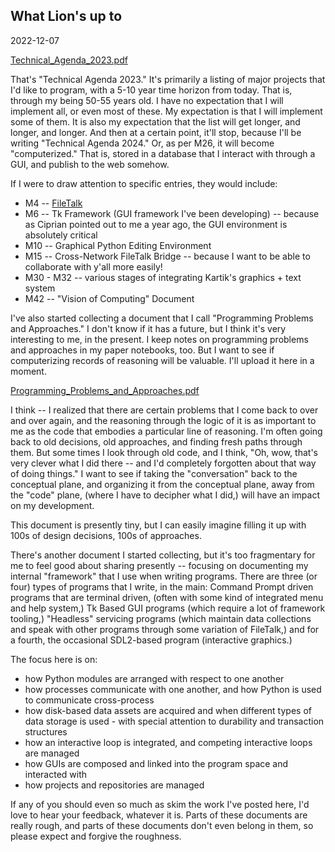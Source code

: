 ## What Lion's up to

2022-12-07

[Technical\_Agenda\_2023.pdf](Lion/202221207-Technical_Agenda_2023.pdf)

That's "Technical Agenda 2023."  It's primarily a listing of major projects that I'd like to program, with a 5-10 year time horizon from today.  That is, through my being 50-55 years old.  I have no expectation that I will implement all, or even most of these.  My expectation is that I will implement some of them.  It is also my expectation that the list will get longer, and longer, and longer.  And then at a certain point, it'll stop, because I'll be writing "Technical Agenda 2024."  Or, as per M26, it will become "computerized."  That is, stored in a database that I interact with through a GUI, and publish to the web somehow.

If I were to draw attention to specific entries, they would include:
* M4 -- [FileTalk](Lion/FileTalk.md)
* M6 -- Tk Framework (GUI framework I've been developing) -- because as Ciprian pointed out to me a year ago, the GUI environment is absolutely critical
* M10 -- Graphical Python Editing Environment
* M15 -- Cross-Network FileTalk Bridge -- because I want to be able to collaborate with y'all more easily!
* M30 - M32 -- various stages of integrating Kartik's graphics + text system
* M42 -- "Vision of Computing" Document

I've also started collecting a document that I call "Programming Problems and Approaches."  I don't know if it has a future, but I think it's very interesting to me, in the present.  I keep notes on programming problems and approaches in my paper notebooks, too.  But I want to see if computerizing records of reasoning will be valuable.  I'll upload it here in a moment.

[Programming\_Problems\_and\_Approaches.pdf](Lion/202221207-Programming_Problems_and_Approaches.pdf)

I think -- I realized that there are certain problems that I come back to over and over again, and the reasoning through the logic of it is as important to me as the code that embodies a particular line of reasoning.  I'm often going back to old decisions, old approaches, and finding fresh paths through them.  But some times I look through old code, and I think, "Oh, wow, that's very clever what I did there -- and I'd completely forgotten about that way of doing things."  I want to see if taking the "conversation" back to the conceptual plane, and organizing it from the conceptual plane, away from the "code" plane, (where I have to decipher what I did,) will have an impact on my development.

This document is presently tiny, but I can easily imagine filling it up with 100s of design decisions, 100s of approaches.

There's another document I started collecting, but it's too fragmentary for me to feel good about sharing presently -- focusing on documenting my internal "framework" that I use when writing programs.  There are three (or four) types of programs that I write, in the main:  Command Prompt driven programs that are terminal driven, (often with some kind of integrated menu and help system,) Tk Based GUI programs (which require a lot of framework tooling,) "Headless" servicing programs (which maintain data collections and speak with other programs through some variation of FileTalk,) and for a fourth, the occasional SDL2-based program (interactive graphics.)

The focus here is on:
* how Python modules are arranged with respect to one another
* how processes communicate with one another, and how Python is used to communicate cross-process
* how disk-based data assets are acquired and when different types of data storage is used - with special attention to durability and transaction structures
* how an interactive loop is integrated, and competing interactive loops are managed
* how GUIs are composed and linked into the program space and interacted with
* how projects and repositories are managed

If any of you should even so much as skim the work I've posted here, I'd love to hear your feedback, whatever it is.  Parts of these documents are really rough, and parts of these documents don't even belong in them, so please expect and forgive the roughness.
